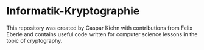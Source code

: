 # Informatik-Kryptographie
This repository was created by Caspar Kiehn with contributions from Felix Eberle and contains useful code written for computer science lessons in the topic of cryptography.
